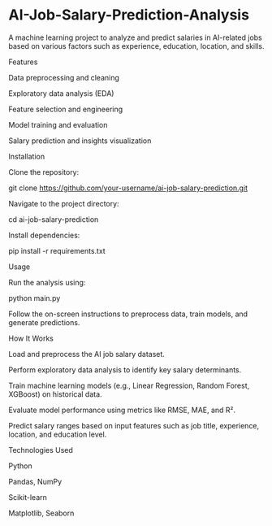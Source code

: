# AI-Job-Salary-Prediction-Analysis
A machine learning project to analyze and predict salaries in AI-related jobs based on various factors such as experience, education, location, and skills.

Features

Data preprocessing and cleaning

Exploratory data analysis (EDA)

Feature selection and engineering

Model training and evaluation

Salary prediction and insights visualization

Installation

Clone the repository:

git clone https://github.com/your-username/ai-job-salary-prediction.git

Navigate to the project directory:

cd ai-job-salary-prediction

Install dependencies:

pip install -r requirements.txt

Usage

Run the analysis using:

python main.py

Follow the on-screen instructions to preprocess data, train models, and generate predictions.

How It Works

Load and preprocess the AI job salary dataset.

Perform exploratory data analysis to identify key salary determinants.

Train machine learning models (e.g., Linear Regression, Random Forest, XGBoost) on historical data.

Evaluate model performance using metrics like RMSE, MAE, and R².

Predict salary ranges based on input features such as job title, experience, location, and education level.

Technologies Used

Python

Pandas, NumPy

Scikit-learn

Matplotlib, Seaborn


